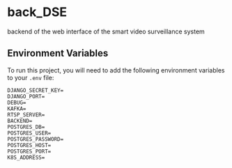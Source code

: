 # back_DSE
backend of the web interface of the smart video surveillance system

## Environment Variables

To run this project, you will need to add the following environment variables to your `.env` file:

```env
DJANGO_SECRET_KEY=
DJANGO_PORT=
DEBUG=
KAFKA=
RTSP_SERVER=
BACKEND=
POSTGRES_DB=
POSTGRES_USER=
POSTGRES_PASSWORD=
POSTGRES_HOST=
POSTGRES_PORT=
K8S_ADDRESS=
```